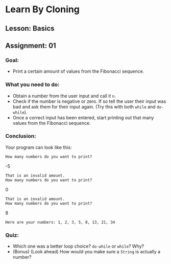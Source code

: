 # Learn By Cloning
## Lesson: Basics
## Assignment: 01

### Goal:
- Print a certain amount of values from the Fibonacci sequence.

### What you need to do:
- Obtain a number from the user input and call it `n`.
- Check if the number is negative or zero. If so tell the user their input was bad and ask them for their input again. (Try this with both `while` and `do-while`).
- Once a correct input has been entered, start printing out that many values from the Fibonacci sequence.

### Conclusion:
Your program can look like this:

```
How many numbers do you want to print?
```
-5

```
That is an invalid amount. 
How many numbers do you want to print?
```
0

```
That is an invalid amount.
How many numbers do you want to print?
```
8

```
Here are your numbers: 1, 2, 3, 5, 8, 13, 21, 34
```

### Quiz:
- Which one was a better loop choice? `do-while` or `while`? Why?
- (Bonus) (Look ahead) How would you make sure a `String` is actually a number?